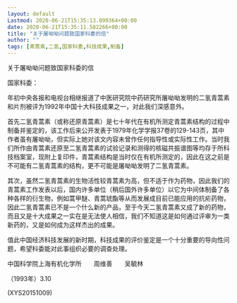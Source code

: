 ```yaml
---
layout: default
Lastmod: 2020-06-21T15:35:13.899364+00:00
date: 2020-06-21T15:35:11.582266+00:00
title: "关于屠呦呦问题致国家科委的信"
author: ""
tags: [青蒿素,二氢,国家科委,科技成果,制备]
---
```


关于屠呦呦问题致国家科委的信

国家科委：

年初中央各报和电视台相继报道了中医研究院中药研究所屠呦呦发明的二氢青蒿素和片剂被评为1992年中国十大科技成果之一，对此我们深感意外。

首先二氢青蒿素（或称还原青蒿素）是七十年代在有机所测定青蒿素结构的过程中制备并鉴定的，该工作后来公开发表于1979年化学学报37卷的129-143页，其中作者虽有屠呦呦，但实际上她对该文内容未曾作任何指导性或实际性工作。当时我们所作由青蒿素还原至二氢青蒿素的试验记录和测得的核磁共振谱图等均存于所科技档案室，现附上复印件，青蒿素结构是当时仅在有机所测定的，因此在这之前是不可能有二氢青蒿素的结构，更不可能是屠呦呦发明了二氢青蒿素。

其次，虽然二氢青蒿素的生物活性较青蒿素为高，但不适于作为药物，因此我们的青蒿素工作发表以后，国内许多单位（稍后国外许多单位）以它为中间体制备了各种各样的衍生物，例如蒿甲醚、青蒿琥酯等从而发展成目前已能应用的抗疟药物，因此二氢青蒿素已不是一个什么新的产品，至于今天二氢青蒿素又成了新的药物，而且又是十大成果之一实在是无法使人相信，我们不知道这是如何通过评审为一类新药的，又是如何成为这样杰出的成果。

值此中国经济科技发展的新时期，科技成果的评价鉴定是一个十分重要的导向性问题，希望科委能对此事组织必要的调查处理。

中国科学院上海有机化学所　　周维善　　吴毓林

（1993年）3.10

(XYS20151009)

